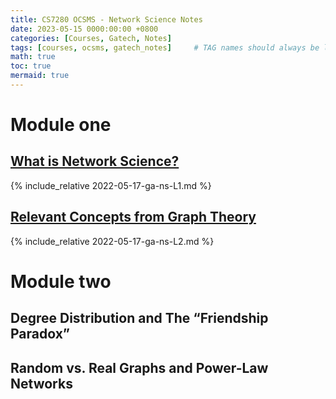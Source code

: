 ```yaml
---
title: CS7280 OCSMS - Network Science Notes
date: 2023-05-15 0000:00:00 +0800
categories: [Courses, Gatech, Notes]
tags: [courses, ocsms, gatech_notes]     # TAG names should always be lowercase
math: true
toc: true
mermaid: true
---
```


# Module one

## [What is Network Science?](../ga-ns-L1)

{% include_relative 2022-05-17-ga-ns-L1.md %}


## [Relevant Concepts from Graph Theory](../ga-ns-L2)

{% include_relative 2022-05-17-ga-ns-L2.md %}

# Module two

## Degree Distribution and The “Friendship Paradox”

## Random vs. Real Graphs and Power-Law Networks